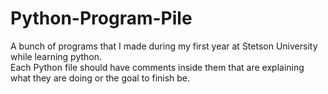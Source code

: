 # Python-Program-Pile
A bunch of programs that I made during my first year at Stetson University while learning python.
<br/> Each Python file should have comments inside them that are explaining what they are doing or the goal to finish be.
